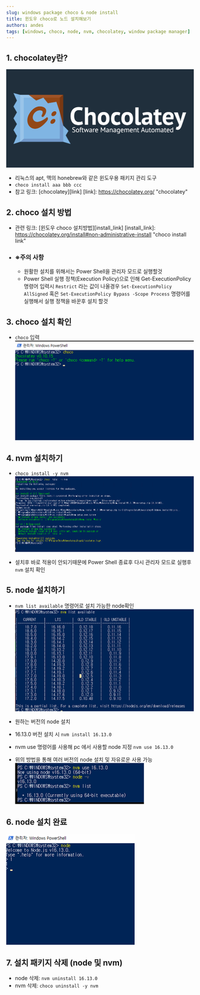 ```yaml
---
slug: windows package choco & node install
title: 윈도우 choco로 노드 설치해보기
authors: andes
tags: [windows, choco, node, nvm, chocolatey, window package manager]
---
```


## 1. chocolatey란?

![choco](./facebook-share.png)

- 리눅스의 apt, 맥의 honebrew와 같은 윈도우용 패키지 관리 도구
- `choco install aaa bbb ccc`
- 참고 링크: [chocolatey][link]
  [link]: <https://chocolatey.org/> "chocolatey"

## 2. choco 설치 방법

- 관련 링크: [윈도우 choco 설치방법][install_link]
  [install_link]: <https://chocolatey.org/install#non-administrative-install> "choco install link"

- ### ※주의 사항
  - 원활한 설치를 위해서는 Power Shell을 관리자 모드로 실행할것
  - Power Shell 실행 정책(Execution Policy)으로 인해 Get-ExecutionPolicy 명령어 입력시 `Restrict` 라는 값이 나올경우
    `Set-ExecutionPolicy AllSigned` 혹은 `Set-ExecutionPolicy Bypass -Scope Process` 명령어를 실행해서 실행 정책을 바꾼후 설치 할것

## 3. choco 설치 확인

- `choco` 입력
  ![check](./check.png)

## 4. nvm 설치하기

- `choco install -y nvm`
  ![nvm](./nvm.png)

- 설치후 바로 적용이 안되기때문에 Power Shell 종료후 다시 관리자 모드로 실행후 `nvm` 설치 확인

## 5. node 설치하기

- `nvm list available` 명령어로 설치 가능한 node확인
  ![node version](./nodev.png)

- 원하는 버전의 node 설치
- 16.13.0 버전 설치 시 `nvm install 16.13.0`
- nvm use 명령어를 사용해 pc 에서 사용할 node 지정 `nvm use 16.13.0`
- 위의 방법을 통해 여러 버전의 node 설치 및 자유로운 사용 가능
  ![current node](./ch2.png)

## 6. node 설치 완료

![node test](./fi.png)

## 7. 설치 패키지 삭제 (node 및 nvm)

- node 삭제: `nvm uninstall 16.13.0`
- nvm 삭제: `choco uninstall -y nvm`
